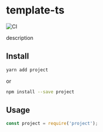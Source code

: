 # template-ts
![CI](https://github.com/stefanpenner/template-ts/workflows/CI/badge.svg)

description

## Install

```sh
yarn add project
```

or

```sh
npm install --save project
```

## Usage

```js
const project = require('project');
```
